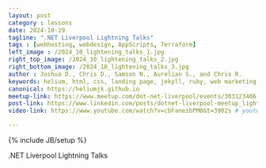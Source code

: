 ```yaml
---
layout: post
category : lessons
date: 2024-10-29
tagline: ".NET Liverpool Lightning Talks"
tags : [webhosting, webdesign, AppScripts, Terraform]
left_image : /2024_10_lightening_talks_1.jpg
right_top_image: /2024_10_lightening_talks_2.jpg
right_bottom_image: /2024_10_lightening_talks_3.jpg
author : Joshua D., Chris D., Samson N., Aurelian S., and Chris R.
keywords: helium, html, css, landing page, jekyll, ruby, web marketing, advertising
canonical: https://heliumjk.github.io
meetup-link: https://www.meetup.com/dot-net-liverpool/events/303123406
post-link: https://www.linkedin.com/posts/dotnet-liverpool-meetup_lighteningtalks-activity-7257144613583339520-sfoH?utm_source=share&utm_medium=member_desktop  # linkedIn post url
video-link: https://www.youtube.com/watch?v=cbFanezbPM0&t=3902s # youtube video url if recorded

---
```

{% include JB/setup %}


.NET Liverpool Lightning Talks